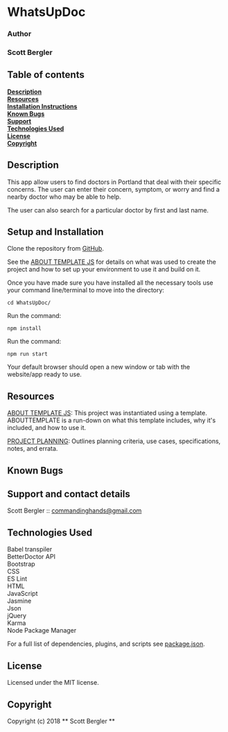 # WhatsUpDoc

### Author
### Scott Bergler  

## Table of contents
**[Description](#description)**<br>
**[Resources](#resources)**<br>
**[Installation Instructions](#setup-and-installation)**<br>
**[Known Bugs](#known-bugs)**<br>
**[Support](#support-and-contact-details)**<br>
**[Technologies Used](#technologies-used)**<br>
**[License](#license)**<br>
**[Copyright](#copyright)**<br>

## Description
This app allow users to find doctors in Portland that deal with their specific concerns. The user can enter their concern, symptom, or worry and find a nearby doctor who may be able to help.

The user can also search for a particular doctor by first and last name.

## Setup and Installation
Clone the repository from [GitHub](https://github.com/skillitzimberg/WhatsUpDoc).  

See the [ABOUT TEMPLATE JS](./ABOUTTEMPLATE.md) for details on what was used to create the project and how to set up your environment to use it and build on it.

Once you have made sure you have installed all the necessary tools use your command line/terminal to move into the directory:
```
cd WhatsUpDoc/
```
Run the command:
```
npm install
```
Run the command:
```
npm run start
```
Your default browser should open a new window or tab with the website/app ready to use.  

## Resources
[ABOUT TEMPLATE JS](./ABOUTTEMPLATE.md): This project was instantiated using a template. ABOUTTEMPLATE is a run-down on what this template includes, why it's included, and how to use it.

[PROJECT PLANNING](./PLANNING.md): Outlines planning criteria, use cases, specifications, notes, and errata.

## Known Bugs

## Support and contact details
Scott Bergler :: commandinghands@gmail.com

## Technologies Used
Babel transpiler  
BetterDoctor API  
Bootstrap  
CSS  
ES Lint  
HTML  
JavaScript  
Jasmine  
Json  
jQuery  
Karma  
Node Package Manager  

For a full list of dependencies, plugins, and scripts see [package.json](./package.json).

## License
Licensed under the MIT license.

## Copyright
Copyright (c) 2018 ** Scott Bergler **
